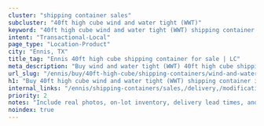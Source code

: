 ```yaml
---
cluster: "shipping container sales"
subcluster: "40ft high cube wind and water tight (WWT)"
keyword: "40ft high cube wind and water tight (WWT) shipping container for sale Ennis, TX"
intent: "Transactional-Local"
page_type: "Location-Product"
city: "Ennis, TX"
title_tag: "Ennis 40ft high cube shipping container for sale | LC"
meta_description: "Buy wind and water tight (WWT) 40ft high cube shipping container sale with local delivery in Ennis, TX. LC Container — local Since 2003. Request a fast quote today."
url_slug: "/ennis/buy/40ft-high-cube/shipping-containers/wind-and-water-tight-wwt"
h1: "Buy 40ft high cube wind and water tight (WWT) shipping container in Ennis"
internal_links: "/ennis/shipping-containers/sales,/delivery,/modifications"
priority: 2
notes: "Include real photos, on-lot inventory, delivery lead times, and financing info."
noindex: true
---
```


<!-- TODO: Add unique city/inventory copy, images, and internal links here. -->
